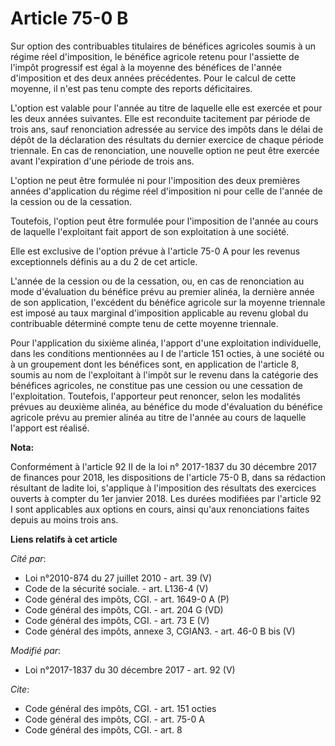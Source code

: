 # Article 75-0 B

Sur option des contribuables titulaires de bénéfices agricoles soumis à un régime réel d'imposition, le bénéfice agricole
retenu pour l'assiette de l'impôt progressif est égal à la moyenne des bénéfices de l'année d'imposition et des deux années
précédentes. Pour le calcul de cette moyenne, il n'est pas tenu compte des reports déficitaires.

L'option est valable pour l'année au titre de laquelle elle est exercée et pour les deux années suivantes. Elle est
reconduite tacitement par période de trois ans, sauf renonciation adressée au service des impôts dans le délai de dépôt de la
déclaration des résultats du dernier exercice de chaque période triennale. En cas de renonciation, une nouvelle option ne
peut être exercée avant l'expiration d'une période de trois ans.

L'option ne peut être formulée ni pour l'imposition des deux premières années d'application du régime réel d'imposition ni
pour celle de l'année de la cession ou de la cessation.

Toutefois, l'option peut être formulée pour l'imposition de l'année au cours de laquelle l'exploitant fait apport de son
exploitation à une société.

Elle est exclusive de l'option prévue à l'article 75-0 A pour les revenus exceptionnels définis au a du 2 de cet article.

L'année de la cession ou de la cessation, ou, en cas de renonciation au mode d'évaluation du bénéfice prévu au premier
alinéa, la dernière année de son application, l'excédent du bénéfice agricole sur la moyenne triennale est imposé au taux
marginal d'imposition applicable au revenu global du contribuable déterminé compte tenu de cette moyenne triennale.

Pour l'application du sixième alinéa, l'apport d'une exploitation individuelle, dans les conditions mentionnées au I de
l'article 151 octies, à une société ou à un groupement dont les bénéfices sont, en application de l'article 8, soumis au nom
de l'exploitant à l'impôt sur le revenu dans la catégorie des bénéfices agricoles, ne constitue pas une cession ou une
cessation de l'exploitation. Toutefois, l'apporteur peut renoncer, selon les modalités prévues au deuxième alinéa, au
bénéfice du mode d'évaluation du bénéfice agricole prévu au premier alinéa au titre de l'année au cours de laquelle l'apport
est réalisé.

**Nota:**

Conformément à l'article 92 II de la loi n° 2017-1837 du 30 décembre 2017 de finances pour 2018, les dispositions de
l'article 75-0 B, dans sa rédaction résultant de ladite loi, s'applique à l'imposition des résultats des exercices ouverts à
compter du 1er janvier 2018. Les durées modifiées par l'article 92 I sont applicables aux options en cours, ainsi qu'aux
renonciations faites depuis au moins trois ans.

**Liens relatifs à cet article**

_Cité par_:

  - Loi n°2010-874 du 27 juillet 2010 - art. 39 (V)
  - Code de la sécurité sociale. - art. L136-4 (V)
  - Code général des impôts, CGI. - art. 1649-0 A (P)
  - Code général des impôts, CGI. - art. 204 G (VD)
  - Code général des impôts, CGI. - art. 73 E (V)
  - Code général des impôts, annexe 3, CGIAN3. - art. 46-0 B bis (V)

_Modifié par_:

  - Loi n°2017-1837 du 30 décembre 2017 - art. 92 (V)

_Cite_:

  - Code général des impôts, CGI. - art. 151 octies
  - Code général des impôts, CGI. - art. 75-0 A
  - Code général des impôts, CGI. - art. 8
